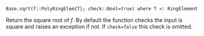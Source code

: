 ```
Base.sqrt(f::PolyRingElem{T}; check::Bool=true) where T <: RingElement
```

Return the square root of $f$. By default the function checks the input is square and raises an exception if not. If `check=false` this check is omitted.
